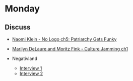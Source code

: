 # Monday

## Discuss

+ [Naomi Klein - No Logo ch5: Patriarchy Gets Funky](../texts/klein_patriarchy-gets-funky.pdf)
+ [Marilyn DeLaure and Moritz Fink - Culture Jamming ch1](../texts/DeLaure&Fink_CultureJamming_intro.pdf)

+ Negativland
  + [Interview 1](https://www.youtube.com/watch?v=2u9trKCBtAw)
  + [Interview 2](https://www.youtube.com/watch?v=XFWeclhFoig)
